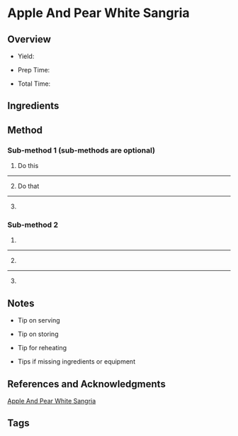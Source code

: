 # Apple And Pear White Sangria

## Overview

- Yield:

- Prep Time:

- Total Time:

## Ingredients



## Method

### Sub-method 1 (sub-methods are optional)

1. Do this
---
2. Do that
---
3.

### Sub-method 2

1.
---
2.
---
3.

## Notes

- Tip on serving

- Tip on storing

- Tip for reheating

- Tips if missing ingredients or equipment

## References and Acknowledgments

[Apple And Pear White Sangria](http://www.lovegrowswild.com/2013/09/apple-and-pear-white-sangria.html)

## Tags


